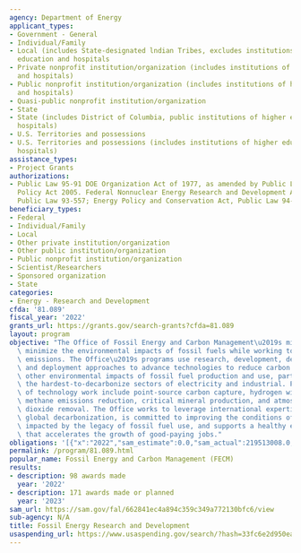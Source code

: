 ```yaml
---
agency: Department of Energy
applicant_types:
- Government - General
- Individual/Family
- Local (includes State-designated lndian Tribes, excludes institutions of higher
  education and hospitals
- Private nonprofit institution/organization (includes institutions of higher education
  and hospitals)
- Public nonprofit institution/organization (includes institutions of higher education
  and hospitals)
- Quasi-public nonprofit institution/organization
- State
- State (includes District of Columbia, public institutions of higher education and
  hospitals)
- U.S. Territories and possessions
- U.S. Territories and possessions (includes institutions of higher education and
  hospitals)
assistance_types:
- Project Grants
authorizations:
- Public Law 95-91 DOE Organization Act of 1977, as amended by Public Law 109-58 Energy
  Policy Act 2005. Federal Nonnuclear Energy Research and Development Act of 1974,
  Public Law 93-557; Energy Policy and Conservation Act, Public Law 94-163.
beneficiary_types:
- Federal
- Individual/Family
- Local
- Other private institution/organization
- Other public institution/organization
- Public nonprofit institution/organization
- Scientist/Researchers
- Sponsored organization
- State
categories:
- Energy - Research and Development
cfda: '81.089'
fiscal_year: '2022'
grants_url: https://grants.gov/search-grants?cfda=81.089
layout: program
objective: "The Office of Fossil Energy and Carbon Management\u2019s mission is to\
  \ minimize the environmental impacts of fossil fuels while working towards net-zero\
  \ emissions. The Office\u2019s programs use research, development, demonstration,\
  \ and deployment approaches to advance technologies to reduce carbon emissions and\
  \ other environmental impacts of fossil fuel production and use, particularly in\
  \ the hardest-to-decarbonize sectors of electricity and industrial. Priority areas\
  \ of technology work include point-source carbon capture, hydrogen with carbon management,\
  \ methane emissions reduction, critical mineral production, and atmospheric carbon\
  \ dioxide removal. The Office works to leverage international expertise to advance\
  \ global decarbonization, is committed to improving the conditions of communities\
  \ impacted by the legacy of fossil fuel use, and supports a healthy economic transition\
  \ that accelerates the growth of good-paying jobs."
obligations: '[{"x":"2022","sam_estimate":0.0,"sam_actual":219513008.0,"usa_spending_actual":219515038.02},{"x":"2023","sam_estimate":120769619.0,"sam_actual":0.0,"usa_spending_actual":477680713.48},{"x":"2024","sam_estimate":0.0,"sam_actual":0.0,"usa_spending_actual":385088599.09}]'
permalink: /program/81.089.html
popular_name: Fossil Energy and Carbon Management (FECM)
results:
- description: 98 awards made
  year: '2022'
- description: 171 awards made or planned
  year: '2023'
sam_url: https://sam.gov/fal/662841ec4a894c359c349a772130bfc6/view
sub-agency: N/A
title: Fossil Energy Research and Development
usaspending_url: https://www.usaspending.gov/search/?hash=33fc6e2d950ea8bb7b4c5c0a6805392e
---
```

